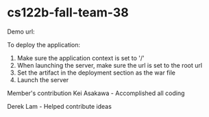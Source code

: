 # cs122b-fall-team-38

Demo url:


To deploy the application:
1. Make sure the application context is set to '/'
2. When launching the server, make sure the url is set to the root url
3. Set the artifact in the deployment section as the war file
4. Launch the server

Member's contribution
Kei Asakawa - Accomplished all coding

Derek Lam - Helped contribute ideas